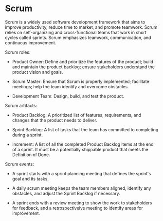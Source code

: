 # Scrum

Scrum is a widely used software development framework that aims to improve productivity, reduce time to market, and promote teamwork. Scrum relies on self-organizing and cross-functional teams that work in short cycles called sprints. Scrum emphasizes teamwork, communication, and continuous improvement.

Scrum roles:

* Product Owner: Define and prioritize the features of the product; build and maintain the product backlog; ensure stakeholders understand the product vision and goals.

* Scrum Master: Ensure that Scrum is properly implemented; facilitate meetings; help the team identify and overcome obstacles.

* Development Team: Design, build, and test the product.

Scrum artifacts:

* Product Backlog: A prioritized list of features, requirements, and changes that the product needs to deliver.

* Sprint Backlog: A list of tasks that the team has committed to completing during a sprint.

* Increment: A list of all the completed Product Backlog items at the end of a sprint. It must be a potentially shippable product that meets the Definition of Done.

Scrum events:

* A sprint starts with a sprint planning meeting that defines the sprint's goal and its tasks.

* A daily scrum meeting keeps the team members aligned, identify any obstacles, and adjust the Sprint Backlog if necessary.

* A sprint ends with a review meeting to show the work to stakeholders for feedback, and a retrospectiveive meeting to identify areas for improvement.
